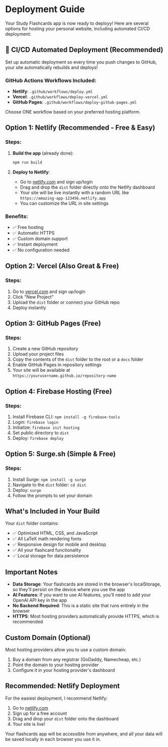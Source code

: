 # Deployment Guide

Your Study Flashcards app is now ready to deployy! Here are several options for hosting your personal website, including automated CI/CD deployment:

## 🚀 CI/CD Automated Deployment (Recommended)

Set up automatic deployment so every time you push changes to GitHub, your site automatically rebuilds and deploys!

### GitHub Actions Workflows Included:
- **Netlify**: `.github/workflows/deploy.yml`
- **Vercel**: `.github/workflows/deploy-vercel.yml` 
- **GitHub Pages**: `.github/workflows/deploy-github-pages.yml`

Choose ONE workflow based on your preferred hosting platform.

## Option 1: Netlify (Recommended - Free & Easy)

### Steps:
1. **Build the app** (already done):
   ```bash
   npm run build
   ```

2. **Deploy to Netlify**:
   - Go to [netlify.com](https://netlify.com) and sign up/login
   - Drag and drop the `dist` folder directly onto the Netlify dashboard
   - Your site will be live instantly with a random URL like `https://amazing-app-123456.netlify.app`
   - You can customize the URL in site settings

### Benefits:
- ✅ Free hosting
- ✅ Automatic HTTPS
- ✅ Custom domain support
- ✅ Instant deployment
- ✅ No configuration needed

## Option 2: Vercel (Also Great & Free)

### Steps:
1. Go to [vercel.com](https://vercel.com) and sign up/login
2. Click "New Project"
3. Upload the `dist` folder or connect your GitHub repo
4. Deploy instantly

## Option 3: GitHub Pages (Free)

### Steps:
1. Create a new GitHub repository
2. Upload your project files
3. Copy the contents of the `dist` folder to the root or a `docs` folder
4. Enable GitHub Pages in repository settings
5. Your site will be available at `https://yourusername.github.io/repository-name`

## Option 4: Firebase Hosting (Free)

### Steps:
1. Install Firebase CLI: `npm install -g firebase-tools`
2. Login: `firebase login`
3. Initialize: `firebase init hosting`
4. Set public directory to `dist`
5. Deploy: `firebase deploy`

## Option 5: Surge.sh (Simple & Free)

### Steps:
1. Install Surge: `npm install -g surge`
2. Navigate to the `dist` folder: `cd dist`
3. Deploy: `surge`
4. Follow the prompts to set your domain

## What's Included in Your Build

Your `dist` folder contains:
- ✅ Optimized HTML, CSS, and JavaScript
- ✅ All LaTeX math rendering fonts
- ✅ Responsive design for mobile and desktop
- ✅ All your flashcard functionality
- ✅ Local storage for data persistence

## Important Notes

- **Data Storage**: Your flashcards are stored in the browser's localStorage, so they'll persist on the device where you use the app
- **AI Features**: If you want to use AI features, you'll need to add your OpenAI API key in the app
- **No Backend Required**: This is a static site that runs entirely in the browser
- **HTTPS**: Most hosting providers automatically provide HTTPS, which is recommended

## Custom Domain (Optional)

Most hosting providers allow you to use a custom domain:
1. Buy a domain from any registrar (GoDaddy, Namecheap, etc.)
2. Point the domain to your hosting provider
3. Configure it in your hosting provider's dashboard

## Recommended: Netlify Deployment

For the easiest deployment, I recommend Netlify:

1. Go to [netlify.com](https://netlify.com)
2. Sign up for a free account
3. Drag and drop your `dist` folder onto the dashboard
4. Your site is live!

Your flashcards app will be accessible from anywhere, and all your data will be saved locally in each browser you use it in.
